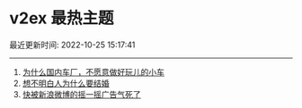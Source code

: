 # v2ex 最热主题

最近更新时间: 2022-10-25 15:17:41

--- 
1. [为什么国内车厂，不愿意做好玩儿的小车](https://www.v2ex.com/t/889587) 
2. [想不明白人为什么要结婚](https://www.v2ex.com/t/889616) 
3. [快被新浪微博的摇一摇广告气死了](https://www.v2ex.com/t/889602) 
